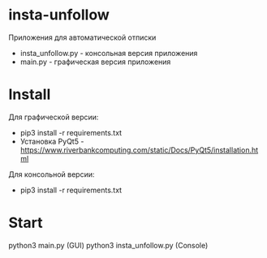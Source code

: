 # insta-unfollow
Приложения для автоматической отписки
- insta_unfollow.py - консольная версия приложения
- main.py - графическая версия приложения

# Install 
Для графической версии: 
- pip3 install -r requirements.txt
- Установка PyQt5 - https://www.riverbankcomputing.com/static/Docs/PyQt5/installation.html

Для консольной версии:
- pip3 install -r requirements.txt

# Start
python3 main.py (GUI)
python3 insta_unfollow.py (Console)
